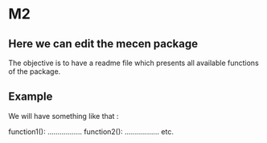 # M2

## Here we can edit the mecen package

The objective is to have a readme file which presents all available functions of the package.

## Example 

We will have something like that : 

function1(): .................
function2(): .................
etc.
